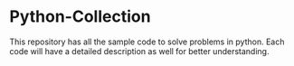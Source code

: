 # Python-Collection
This repository has all the sample code to solve problems in python. Each code will have a detailed description as well for better understanding.
